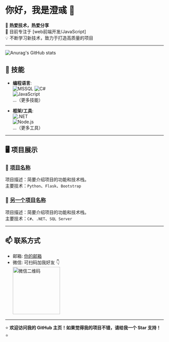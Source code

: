 # 你好，我是澄彧 👋

🌟 **热爱技术，热爱分享**  
🔭 目前专注于 [web前端开发/JavaScript]  
💡 不断学习新技术，致力于打造高质量的项目  

---
![Anurag's GitHub stats](https://github-readme-stats.vercel.app/api?username=2haohong)

## 🔧 技能  
- **编程语言**:  
  ![MSSQL](https://img.shields.io/badge/-MSSQL-CC2927?logo=microsoftsqlserver&logoColor=white)
  ![C#](https://img.shields.io/badge/-C%23-239120?logo=csharp&logoColor=white)  
  ![JavaScript](https://img.shields.io/badge/-JavaScript-F7DF1E?logo=javascript&logoColor=black)  
  ...（更多技能）

- **框架/工具**:  
  ![.NET](https://img.shields.io/badge/-dotnet-512BD4?logo=dotnet&logoColor=white)  
  ![Node.js](https://img.shields.io/badge/-Node.js-339933?logo=node.js&logoColor=white)  
  ...（更多工具）

---

## 🖥️ 项目展示  
### 🌟 [项目名称](项目链接)  
项目描述：简要介绍项目的功能和技术栈。  
主要技术：`Python`、`Flask`、`Bootstrap`  

### 🌟 [另一个项目名称](项目链接)  
项目描述：简要介绍项目的功能和技术栈。  
主要技术：`C#`、`.NET`、`SQL Server`  

---

## 📫 联系方式  
- 邮箱: [你的邮箱](mailto:jsonzx@qq.com)  
- 微信: 可扫码加我好友 👇  
  <img src="你的微信二维码图片链接" alt="微信二维码" width="150"/>

---

⭐️ **欢迎访问我的 GitHub 主页！如果觉得我的项目不错，请给我一个 Star 支持！** ⭐️



